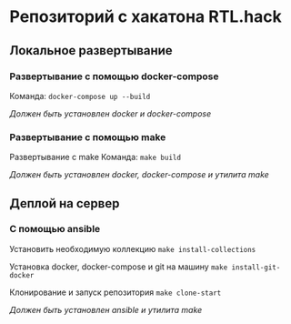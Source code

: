 # Репозиторий с хакатона RTL.hack


## Локальное развертывание

### Развертывание с помощью docker-compose
Команда:
`docker-compose up --build`

*Должен быть установлен docker и docker-compose*

### Развертывание с помощью make
Развертывание с make
Команда: 
`make build`

*Должен быть установлен docker, docker-compose и утилита make*


## Деплой на сервер

### С помощью ansible
Установить необходимую коллекцию 
`make install-collections` 

Установка docker, docker-compose и git на машину
`make install-git-docker`

Клонирование и запуск репозитория
`make clone-start`

*Должен быть установлен ansible и утилита make*




